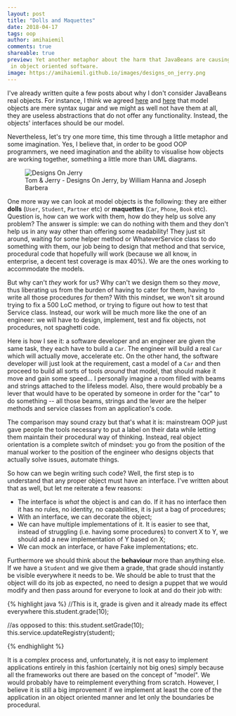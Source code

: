 ```yaml
---
layout: post
title: "Dolls and Maquettes"
date: 2018-04-17
tags: oop
author: amihaiemil
comments: true
shareable: true
preview: Yet another metaphor about the harm that JavaBeans are causing
 in object oriented software.
image: https://amihaiemil.github.io/images/designs_on_jerry.png
---
```


I've already written quite a few posts about why I don't consider JavaBeans real objects. For instance, I think we agreed [here](/2017/09/01/data-should-be-animated-not-represented.html) and [here](/2017/11/04/but-how-do-you-work-without-a-model.html) that model objects are mere
syntax sugar and we might as well not have them at all, they are useless abstractions that do
not offer any functionality. Instead, the objects' interfaces should be our model.

Nevertheless, let's try one more time, this time through a little metaphor
and some imagination. Yes, I believe that, in order to be good OOP programmers, we need imagination and the ability to visualise how objects are working together, something a little more than UML diagrams.

<figure class="articleimg">
 <img src="{{page.image}}" alt="Designs On Jerry">
 <figcaption>
 Tom & Jerry - Designs On Jerry, by  William Hanna and Joseph Barbera
 </figcaption>
</figure>

One more way we can look at model objects is the following: they are either **dolls** (``User``, ``Student``, ``Partner`` etc) or **maquettes** (``Car``, ``Phone``, ``Book`` etc). Question is, how can we work with them, how do they help us solve any problem? The answer is simple: we can do nothing with them and they don't help us in any way other than offering some readability! They just sit around, waiting for some helper method or WhateverService class to do something with them, our job being to design that method and that service, procedural code that hopefully will work (because we all know, in enterprise, a decent test coverage is max 40%). We are the ones working to accommodate the models.

But why can't *they* work for us? Why can't we design them so they *move*, thus liberating us from the burden of having to cater for them, having to write all those procedures *for* them? With this mindset, we won't sit around trying to fix a 500 LoC method, or trying to figure out how to test that Service class. Instead, our work will be much more like the one of an engineer: we will have to design, implement, test and fix objects, not procedures, not spaghetti code.

Here is how I see it: a software developer and an engineer are given the same task, they each have to build a ``Car``. The engineer will build a real ``Car`` which will actually move, accelerate etc. On the other hand, the software developer will just look at the requirement, cast a model of a ``Car`` and then proceed to build all sorts of tools *around* that model, that should make it move and gain some speed... I personally imagine a room filled with beams and strings attached to the lifeless model. Also, there would probably be a lever that would have to be operated by someone in order for the "car" to do something -- all those beams, strings and the lever are the helper methods and service classes from an application's code.

The comparison may sound crazy but that's what it is: mainstream OOP just gave people the tools necessary to put a label on their data while letting them maintain their procedural way of thinking. Instead, real object orientation is a complete switch of mindset: you go from the position of the manual worker to the position of the engineer who designs objects that actually solve issues, automate things.

So how can we begin writing such code? Well, the first step is to understand that any proper object must have an interface. I've written about that as well, but let me reiterate a few reasons:

  * The interface is *what* the object is and can do. If it has no interface then it has no rules, no identity, no capabilities, it is just a bag of procedures;
  * With an interface, we can decorate the object;
  * We can have multiple implementations of it. It is easier to see that, instead of struggling (i.e. having some procedures) to convert X to Y, we should add a new implementation of Y based on X;
  * We can mock an interface, or have Fake implementations;
  etc.

Furthermore we should think about the **behaviour** more than anything else. If we have a ``Student`` and we give them a grade, that grade should instantly be visible everywhere it needs to be. We should be able to trust that the object will do its job as expected, no need to design a puppet that we would modify and then pass around for everyone to look at and do their job with:

{% highlight java %}
  //This is it, grade is given and it already made its effect everywhere
  this.student.grade(10);

  //as opposed to this:
  this.student.setGrade(10);
  this.service.updateRegistry(student);

{% endhighlight %}

It is a complex process and, unfortunately, it is not easy to implement applications entirely in this fashion (certainly not big ones) simply because all the frameworks out there are based on the concept of "model". We would probably have to reimplement everything from scratch. However, I believe it is still a big improvement if we implement at least the core of the application in an object oriented manner and let only the boundaries be procedural.

